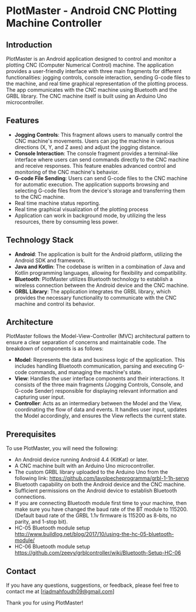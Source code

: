 # PlotMaster - Android CNC Plotting Machine Controller

## Introduction
PlotMaster is an Android application designed to control and monitor a plotting CNC (Computer Numerical Control) machine. The application provides a user-friendly interface with three main fragments for different functionalities: jogging controls, console interaction, sending G-code files to the machine, and real time graphical representation of the plotting process. The app communicates with the CNC machine using Bluetooth and the GRBL library. The CNC machine itself is built using an Arduino Uno microcontroller.

## Features
- **Jogging Controls**: This fragment allows users to manually control the CNC machine's movements. Users can jog the machine in various directions (X, Y, and Z axes) and adjust the jogging distance.
- **Console Interaction**: The console fragment provides a terminal-like interface where users can send commands directly to the CNC machine and receive responses. This feature enables advanced control and monitoring of the CNC machine's behavior.
- **G-code File Sending**: Users can send G-code files to the CNC machine for automatic execution. The application supports browsing and selecting G-code files from the device's storage and transferring them to the CNC machine.
- Real time machine status reporting.
- Real time graphical visualization of the plotting process
- Application can work in background mode, by utilizing the less resources, there by consuming less power.
  
## Technology Stack
- **Android**: The application is built for the Android platform, utilizing the Android SDK and framework.
- **Java and Kotlin**: The codebase is written in a combination of Java and Kotlin programming languages, allowing for flexibility and compatibility.
- **Bluetooth**: PlotMaster utilizes Bluetooth technology to establish a wireless connection between the Android device and the CNC machine.
- **GRBL Library**: The application integrates the GRBL library, which provides the necessary functionality to communicate with the CNC machine and control its behavior.

## Architecture
PlotMaster follows the Model-View-Controller (MVC) architectural pattern to ensure a clear separation of concerns and maintainable code. The breakdown of components is as follows:

- **Model**: Represents the data and business logic of the application. This includes handling Bluetooth communication, parsing and executing G-code commands, and managing the machine's state.
- **View**: Handles the user interface components and their interactions. It consists of the three main fragments (Jogging Controls, Console, and G-code Sender) responsible for displaying relevant information and capturing user input.
- **Controller**: Acts as an intermediary between the Model and the View, coordinating the flow of data and events. It handles user input, updates the Model accordingly, and ensures the View reflects the current state.

## Prerequisites
To use PlotMaster, you will need the following:

- An Android device running Android 4.4 (KitKat) or later.
- A CNC machine built with an Arduino Uno microcontroller.
- The custom GRBL library uploaded to the Arduino Uno from the following link: https://github.com/lavolpecheprogramma/grbl-1-1h-servo
- Bluetooth capability on both the Android device and the CNC machine.
- Sufficient permissions on the Android device to establish Bluetooth connections.
- If you are connecting Bluetooth module first time to your machine, then make sure you have changed the baud rate of the BT module to 115200. (Default baud rate of the GRBL 1.1v firmware is 115200 as 8-bits, no parity, and 1-stop bit).
- HC-05 Bluetooth module setup http://www.buildlog.net/blog/2017/10/using-the-hc-05-bluetooth-module/
- HC-06 Bluetooth module setup https://github.com/zeevy/grblcontroller/wiki/Bluetooth-Setup-HC-06

## Contact
If you have any questions, suggestions, or feedback, please feel free to contact me at [riadmahfoudh09@gmail.com]

Thank you for using PlotMaster!
